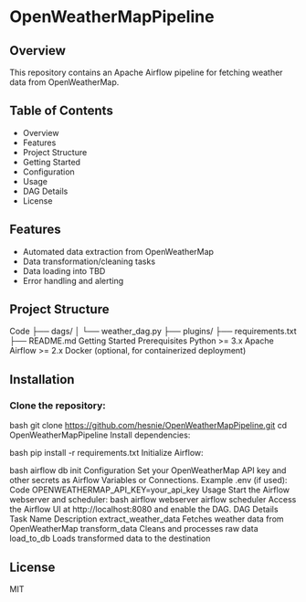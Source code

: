 # OpenWeatherMapPipeline
## Overview
This repository contains an Apache Airflow pipeline for fetching weather data from OpenWeatherMap.

## Table of Contents
* Overview
* Features
* Project Structure
* Getting Started
* Configuration
* Usage
* DAG Details
* License

## Features
- Automated data extraction from OpenWeatherMap
- Data transformation/cleaning tasks
- Data loading into TBD
- Error handling and alerting

## Project Structure
Code
├── dags/
│   └── weather_dag.py
├── plugins/
├── requirements.txt
├── README.md
Getting Started
Prerequisites
Python >= 3.x
Apache Airflow >= 2.x
Docker (optional, for containerized deployment)

## Installation
### Clone the repository:

bash
git clone https://github.com/hesnie/OpenWeatherMapPipeline.git
cd OpenWeatherMapPipeline
Install dependencies:

bash
pip install -r requirements.txt
Initialize Airflow:

bash
airflow db init
Configuration
Set your OpenWeatherMap API key and other secrets as Airflow Variables or Connections.
Example .env (if used):
Code
OPENWEATHERMAP_API_KEY=your_api_key
Usage
Start the Airflow webserver and scheduler:
bash
airflow webserver
airflow scheduler
Access the Airflow UI at http://localhost:8080 and enable the DAG.
DAG Details
Task Name	Description
extract_weather_data	Fetches weather data from OpenWeatherMap
transform_data	Cleans and processes raw data
load_to_db	Loads transformed data to the destination

## License
MIT
